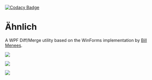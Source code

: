 [![Codacy Badge](https://api.codacy.com/project/badge/Grade/4150b6ac353a47abae679c1f29827d13)](https://www.codacy.com?utm_source=github.com&amp;utm_medium=referral&amp;utm_content=Dirkster99/Diff&amp;utm_campaign=Badge_Grade)

# Ähnlich
A WPF Diff/Merge utility based on the WinForms implementation by [Bill Menees](http://menees.com/). 

![](https://raw.githubusercontent.com/Dirkster99/Aehnlich/master/source/00%20Docs/%C3%84hnlichDemo.png)

![](https://raw.githubusercontent.com/Dirkster99/Aehnlich/master/source/0000%20Docs/Ähnlich1.png)

![](https://raw.githubusercontent.com/Dirkster99/Aehnlich/master/source/0000%20Docs/Ähnlich2.png)
